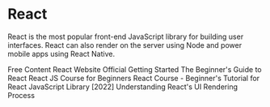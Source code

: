 # React

React is the most popular front-end JavaScript library for building user interfaces. React can also render on the server using Node and power mobile apps using React Native.

<ResourceGroupTitle>Free Content</ResourceGroupTitle>
<BadgeLink colorScheme='blue' badgeText='Framework Website' href='https://reactjs.org/'>React Website</BadgeLink>
<BadgeLink colorScheme='blue' badgeText='Read' href='https://reactjs.org/tutorial/tutorial.html'>Official Getting Started</BadgeLink>
<BadgeLink badgeText='Course' colorScheme='green' href='https://egghead.io/courses/the-beginner-s-guide-to-react'>The Beginner's Guide to React</BadgeLink>
<BadgeLink badgeText='Course' colorScheme='green' href='https://www.youtube.com/watch?v=nTeuhbP7wdE'>React JS Course for Beginners</BadgeLink>
<BadgeLink badgeText='Course' colorScheme='green' href='https://www.youtube.com/watch?v=bMknfKXIFA8'>React Course - Beginner's Tutorial for React JavaScript Library [2022]</BadgeLink>
<BadgeLink badgeText='Watch' href='https://www.youtube.com/watch?v=i793Qm6kv3U'>Understanding React's UI Rendering Process</BadgeLink>

